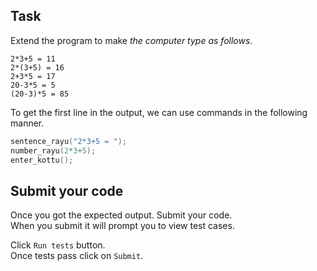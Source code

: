 ## Task

Extend the program to make _the computer type as follows_.

```
2*3+5 = 11
2*(3+5) = 16
2+3*5 = 17
20-3*5 = 5
(20-3)*5 = 85
``` 

To get the first line in the output, we can use commands in the following manner.  
```C
sentence_rayu("2*3+5 = ");
number_rayu(2*3+5);
enter_kottu();
```

## Submit your code
Once you got the expected output. Submit your code.  
When you submit it will prompt you to view test cases.   

Click `Run tests` button.  
Once tests pass click on `Submit`.
